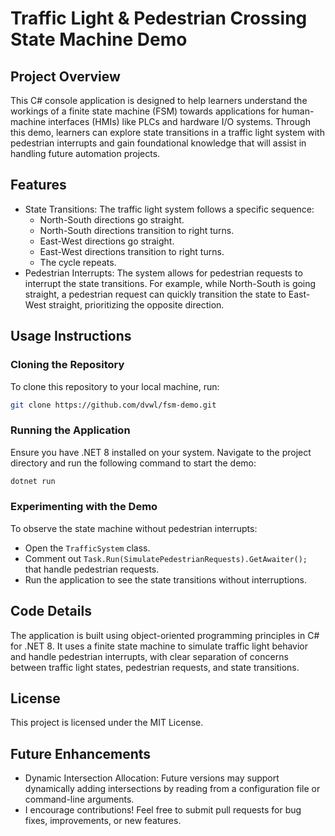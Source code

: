 # Traffic Light & Pedestrian Crossing State Machine Demo
## Project Overview
This C# console application is designed to help learners understand the workings of a finite state machine (FSM) towards applications for human-machine interfaces (HMIs) like PLCs and hardware I/O systems. 
Through this demo, learners can explore state transitions in a traffic light system with pedestrian interrupts and gain foundational knowledge that will assist in handling future automation projects.

## Features
- State Transitions: The traffic light system follows a specific sequence:
  - North-South directions go straight.
  - North-South directions transition to right turns.
  - East-West directions go straight.
  - East-West directions transition to right turns.
  - The cycle repeats.
- Pedestrian Interrupts: The system allows for pedestrian requests to interrupt the state transitions. For example, while North-South is going straight, a pedestrian request can quickly transition the state to East-West straight, prioritizing the opposite direction.

## Usage Instructions
### Cloning the Repository
To clone this repository to your local machine, run:
```bash
git clone https://github.com/dvwl/fsm-demo.git
```

### Running the Application
Ensure you have .NET 8 installed on your system.
Navigate to the project directory and run the following command to start the demo:
```bash
dotnet run
```

### Experimenting with the Demo
To observe the state machine without pedestrian interrupts:
- Open the `TrafficSystem` class.
- Comment out `Task.Run(SimulatePedestrianRequests).GetAwaiter();` that handle pedestrian requests.
- Run the application to see the state transitions without interruptions.

## Code Details
The application is built using object-oriented programming principles in C# for .NET 8. It uses a finite state machine to simulate traffic light behavior and handle pedestrian interrupts, with clear separation of concerns between traffic light states, pedestrian requests, and state transitions.

## License
This project is licensed under the MIT License.

## Future Enhancements
- Dynamic Intersection Allocation: Future versions may support dynamically adding intersections by reading from a configuration file or command-line arguments.
- I encourage contributions! Feel free to submit pull requests for bug fixes, improvements, or new features.

